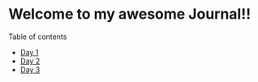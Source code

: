 # Welcome to my awesome Journal!!

Table of contents
- [Day 1](day1.md)
- [Day 2](day2.md)
- [Day 3](day3.md)
